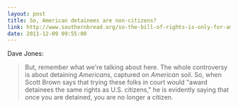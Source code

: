 ```yaml
---
layout: post
title: So, American detainees are non-citizens?
link: http://www.southernbread.org/so-the-bill-of-rights-is-only-for-americans/
date: 2011-12-09 09:55:00
---
```


Dave Jones:
> But, remember what we're talking about here. The whole controversy is
> about detaining *Americans*, captured on *American* soil. So, when
> Scott Brown says that trying these folks in court would "award
> detainees the same rights as U.S. citizens," he is evidently saying
> that once you are detained, you are no longer a citizen.
